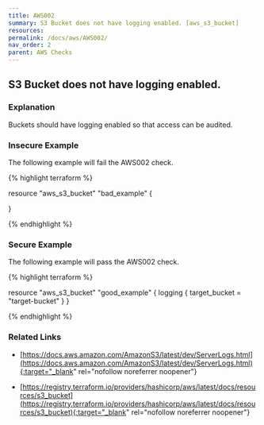 ```yaml
---
title: AWS002
summary: S3 Bucket does not have logging enabled. [aws_s3_bucket] 
resources: 
permalink: /docs/aws/AWS002/
nav_order: 2
parent: AWS Checks
---
```


## S3 Bucket does not have logging enabled.

### Explanation


Buckets should have logging enabled so that access can be audited. 



### Insecure Example

The following example will fail the AWS002 check.

{% highlight terraform %}

resource "aws_s3_bucket" "bad_example" {

}

{% endhighlight %}



### Secure Example

The following example will pass the AWS002 check.

{% highlight terraform %}

resource "aws_s3_bucket" "good_example" {
	logging {
		target_bucket = "target-bucket"
	}
}

{% endhighlight %}


### Related Links


- [https://docs.aws.amazon.com/AmazonS3/latest/dev/ServerLogs.html](https://docs.aws.amazon.com/AmazonS3/latest/dev/ServerLogs.html){:target="_blank" rel="nofollow noreferrer noopener"}

- [https://registry.terraform.io/providers/hashicorp/aws/latest/docs/resources/s3_bucket](https://registry.terraform.io/providers/hashicorp/aws/latest/docs/resources/s3_bucket){:target="_blank" rel="nofollow noreferrer noopener"}

